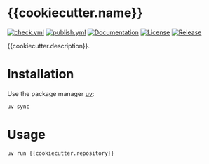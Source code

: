 # {{cookiecutter.name}}

[![check.yml](https://github.com/{{cookiecutter.user}}/{{cookiecutter.repository}}/actions/workflows/check.yml/badge.svg)](https://github.com/{{cookiecutter.user}}/{{cookiecutter.repository}}/actions/workflows/check.yml)
[![publish.yml](https://github.com/{{cookiecutter.user}}/{{cookiecutter.repository}}/actions/workflows/publish.yml/badge.svg)](https://github.com/{{cookiecutter.user}}/{{cookiecutter.repository}}/actions/workflows/publish.yml)
[![Documentation](https://img.shields.io/badge/documentation-available-brightgreen.svg)](https://{{cookiecutter.user}}.github.io/{{cookiecutter.repository}}/)
[![License](https://img.shields.io/github/license/{{cookiecutter.user}}/{{cookiecutter.repository}})](https://github.com/{{cookiecutter.user}}/{{cookiecutter.repository}}/blob/main/LICENCE.txt)
[![Release](https://img.shields.io/github/v/release/{{cookiecutter.user}}/{{cookiecutter.repository}})](https://github.com/{{cookiecutter.user}}/{{cookiecutter.repository}}/releases)

{{cookiecutter.description}}.

# Installation

Use the package manager [uv](https://docs.astral.sh/uv/):

```bash
uv sync
```

# Usage

```bash
uv run {{cookiecutter.repository}}
```
